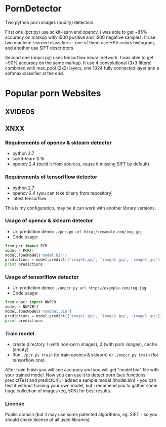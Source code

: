 # PornDetector
Two python porn images (nudity) detectors.

First one (pcr.py) use scikit-learn and opencv. I was able to get ~85% accuracy on markup with 1500 positive and 1500 negative samples. It use two machine-learned classifiers - one of them use HSV colors histogram, and another use SIFT descriptors.

Second one (nnpcr.py) uses tensorflow neural network. I was able to get ~90% accuracy on the same markup. It use 4 convolutional (3x3 filters) combined with max_pool (2x2) layers, one 1024 fully connected layer and a softmax classifier at the end.

# Popular porn Websites
  ## XVIDEOS
  ## XNXX

### Requirements of opencv & sklearn detector
- python 2.7
- scikit-learn 0.15
- opencv 2.4 (build it from sources, cause it [missing SIFT](http://stackoverflow.com/questions/18561910/opencv-python-cant-use-surf-sift) by default)

### Requirements of tensorlflow detector
- python 2.7
- opencv 2.4 (you can take binary from repository)
- latest tensorflow

This is my configuration, may be it can work with another library versions.

### Usage of opencv & sklearn detector
- Url prediction demo: `./pcr.py url http://example.com/img.jpg`
- Code usage:
```python
from pcr import PCR
model = PCR()
model.loadModel('model.bin')
predictions = model.predict(['image1.jpg', 'image2.jpg', 'image3.jpg'])
print predictions
```

### Usage of tensorlflow detector
- Url prediction demo: `./nnpcr.py url http://example.com/img.jpg`
- Code usage:
```python
from nnpcr import NNPCR
model = NNPCR()
model.loadModel('nnmodel.bin')
predictions = model.predict(['image1.jpg', 'image2.jpg', 'image3.jpg'])
print predictions
```

### Train model
- create directory 1 (with non-porn images), 2 (with porn images), cache (empty)
- Run `./pcr.py train` (to train opencv & sklearn) or `./nnpcr.py train` (for tensorflow one).

After train finish you will see accuracy and you will get "model.bin" file with your trained model. Now you can use it to detect porn (see functions predictTest and predictUrl). I added a sample model (model.bin) - you can test it without training your own model, but I recomend you to gather some huge collection of images (eg, 50K) for best results.

### License
Public domain (but it may use some patented algorithms, eg. SIFT - so you should check license of all used libraries).
